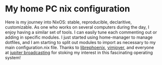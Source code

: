 # My home PC nix configuration

Here is my journey into NixOS: stable, reproducible, declaritive, customizable.
As one who works on several computers during the day, I enjoy having a similar
set of tools. I can easily tune each commenting out or adding in specific
modules. I just started using home-manager to manage dotfiles, and I am
starting to split out modules to import as necessary to my main
configuration.nix file. Thanks to
[librephoenix](https://www.youtube.com/@librephoenix),
[vimjoyer](https://www.youtube.com/@vimjoyer), and everyone at [jupiter
broadcasting](https://www.jupiterbroadcasting.com/) for stoking my interest in
this fascinating operating system!
